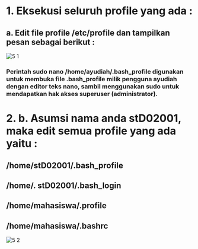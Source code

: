 # 1. Eksekusi seluruh profile yang ada : 
## a. Edit file profile /etc/profile dan tampilkan pesan sebagai berikut :

![5 1](https://github.com/user-attachments/assets/2cfb939a-dd06-4347-b179-157356d1e8bc)

### Perintah sudo nano /home/ayudiah/.bash_profile digunakan untuk membuka file .bash_profile milik pengguna ayudiah dengan editor teks nano, sambil menggunakan sudo untuk mendapatkan hak akses superuser (administrator).

# 2. b. Asumsi nama anda stD02001, maka edit semua profile yang ada yaitu : 
## /home/stD02001/.bash_profile 
## /home/. stD02001/.bash_login 
## /home/mahasiswa/.profile 
## /home/mahasiswa/.bashrc

![5 2](https://github.com/user-attachments/assets/62ac02bf-8dd2-4d6c-b941-c6b712305a1a)

### 
